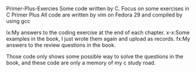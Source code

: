 Primer-Plus-Exercies
Some code written by C. Focus on some exercises in C Primer Plus 
All code are written by vim on Fedora 29 and compiled by using gcc

lx:My answers to the coding exercise at the end of each chapter.
x-x:Some examples in the book, I just wrote them again and upload as records.
fx:My answers to the review questions in the book.

Those code only shows some possible way to solve the questions in the book, and these code are only a memory of my c study road.
